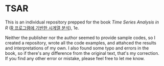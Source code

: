 # TSAR

This is an individual repository prepped for the book *Time Series Analysis in R* ([R 프로그램에 기반한 시계열 분석](http://www.kyobobook.co.kr/product/detailViewKor.laf?ejkGb=KOR&mallGb=KOR&barcode=9791186821121&orderClick=LAH&Kc=)), 1e. 

Neither the publisher nor the author seemed to provide sample codes, so I created a repository, wrote all the code examples, and attahced the results and interpretations of my own. I also found some typo and errors in the book, so if there's any difference from the original text, that's my correction. If you find any other error or mistake, please feel free to let me know.
